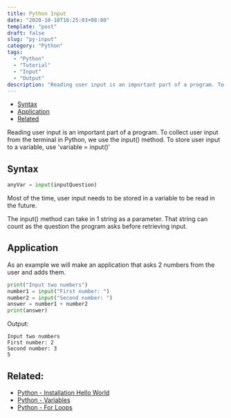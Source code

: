 ```yaml
---
title: Python Input 
date: "2020-10-18T16:25:03+08:00"
template: "post"
draft: false 
slug: "py-input"
category: "Python"
tags:
  - "Python"
  - "Tutorial"
  - "Input"
  - "Output"
description: "Reading user input is an important part of a program. To collect user input from the terminal in Python, we use the input() method. To store user input to a variable, use 'variable = input()'"
---
```


- [Syntax](#syntax)
- [Application](#application)
- [Related](#related)

Reading user input is an important part of a program. To collect user input from the terminal in Python, we use the input() method. To store user input to a variable, use \'variable = input()\'

## Syntax

```python
anyVar = input(inputQuestion)
```

Most of the time, user input needs to be stored in a variable to be read in the future.

The input() method can take in 1 string as a parameter. That string can count as the question the program asks before retrieving input.

## Application

As an example we will make an application that asks 2 numbers from the user and adds them.

```python
print("Input two numbers")
number1 = input("First number: ")
number2 = input("Second number: ")
answer = number1 + number2
print(answer)
```

Output:

```
Input two numbers
First number: 2
Second number: 3
5
```

## Related:

- [Python - Installation Hello World](/posts/py-installation)
- [Python - Variables](/posts/py-variables)
- [Python - For Loops](/posts/py-for-loop)
